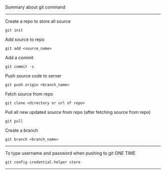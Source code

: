Summary about git command

----------------
Create a repo to store all source

	git init

Add source to repo

	git add <source_name>

Add a commit

	git commit -s

Push source code to server

	git push origin <branch_name>

Fetch source from repo

	git clone <directory or url of repo>

Pull all new updated source from repo (after fetching source from repo)

	git pull

Create a branch 
	
	git branch <branch_name>

-----------------
To type username and password when pushing to git ONE TIME

	git config credential.helper store

-----------------	
